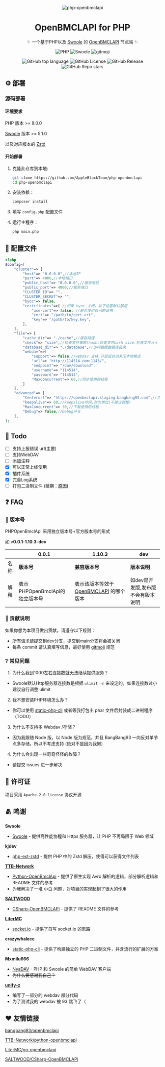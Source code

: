 <div align="center">

![php-openbmclapi](https://socialify.git.ci/AppleBlockTeam/php-openbmclapi/image?description=1&font=Inter&language=1&name=1&owner=1&theme=Auto)

# OpenBMCLAPI for PHP

✨ 一个基于PHP以及 [Swoole](https://www.swoole.com/) 的 [OpenBMCLAPI](https://github.com/bangbang93/openbmclapi) 节点端 ✨

![PHP](https://img.shields.io/badge/PHP-%3E=8.0.0-blue?logo=PHP&style=flat-square)
![Swoole](https://img.shields.io/badge/Swoole-%3E=5.1.0-blue?style=flat-square)
![gitmoji](https://img.shields.io/badge/gitmoji-%20😜%20😍-FFDD67.svg?style=flat-square)


![GitHub top language](https://img.shields.io/github/languages/top/AppleBlockTeam/php-openbmclapi?style=flat-square)
![GitHub License](https://img.shields.io/github/license/AppleBlockTeam/php-openbmclapi?style=flat-square)
![GitHub Release](https://img.shields.io/github/v/release/AppleBlockTeam/php-openbmclapi?style=flat-square)
![GitHub Repo stars](https://img.shields.io/github/stars/AppleBlockTeam/php-openbmclapi?style=flat-square)

</div>

## ⚙️ 部署

### 源码部署

#### 环境要求

  PHP 版本 >= 8.0.0

  [Swoole](https://www.swoole.com/) 版本 >= 5.1.0
  
  以及对应版本的 [Zstd](https://github.com/kjdev/php-ext-zstd)

#### 开始部署

1. 克隆此仓库到本地:

    ```sh
    git clone https://github.com/AppleBlockTeam/php-openbmclapi
    cd php-openbmclapi
    ```

2. 安装依赖：

    ```sh
    composer install
    ```

3. 填写 `config.php` 配置文件

4. 运行主程序：

    ```sh
    php main.php
    ```


## 📃 配置文件

```php
<?php
$config=[
    "cluster"=> [
        "host"=> "0.0.0.0",//本地IP
        "port"=> 4000,//本地端口
        "public_host"=> "0.0.0.0",//服务地址
        "public_port"=> 4000,//服务端口
        "CLUSTER_ID"=> "",
        "CLUSTER_SECRET"=> "",
        "byoc"=> false,
        "certificates"=>[ //如果 byoc 关闭，以下设置默认禁用
            "use-cert"=> false, //是否使用自己的证书
            "cert"=> "/path/to/cert.crt",
            "key"=> "/path/to/key.key",
        ],
    ],
    "file"=> [
        "cache_dir"=> "./cache",//缓存路径
        "check"=> "size",//检查文件策略(hash:检查文件hash size:检查文件大小 exists:检查文件是否存在)
        "database_dir"=> "./database",//访问数据数据库目录
        "webdav"=>[
            "support"=> false,//webdav 支持,开启后自动关闭本地模式
            "url"=> "http://114514.com:1145/",
            "endpoint"=> "/dav/download",
            "username"=> "114514",
            "password"=> "114514",
            "MaxConcurrent"=> 60,//同步使用的线程
        ]
    ],
    "advanced"=> [
        "Centerurl"=> "https://openbmclapi.staging.bangbang93.com",//主控链接(不建议调整)
        "keepalive"=> 60,//keepalive时间,秒为单位(不建议调整)
        "MaxConcurrent"=> 30,//下载使用的线程
        "Debug"=> false,//Debug开关
    ],
];
```

## 📍 Todo
- [ ] 支持上报错误 url(主要)
- [ ] 支持WebDAV
- [ ] 添加注释
- [x] 可以正常上线使用
- [x] 插件系统
- [x] 完善Log系统
- [ ] 打包二进制文件 (延期：[原因](https://github.com/crazywhalecc/static-php-cli/issues/479))

## ❓ FAQ

### 🔖 版本号
PHPOpenBmclApi 采用独立版本号+官方版本号的形式

如:v**0.0.1**-**1.10.3**-**dev**

|  | 0.0.1 | 1.10.3 | dev |
|--|-------|--------|--------|
| 名称 | **版本号** | **兼容版本号** | **版本说明** |
| 解释 | 表示PHPOpenBmclApi的独立版本号 | 表示该版本等效于 [OpenBMCLAPI](https://github.com/bangbang93/openbmclapi) 的哪个版本 | 如dev是开发版,发布版不会有版本说明 |

### 🎉 贡献说明
如果你想为本项目做出贡献，请遵守以下规则：
* 所有请求请提交到dev分支，提交到main分支将会被关闭
* 每条 commit 请认真填写信息，最好使用 [gitmoji](https://gitmoji.dev) 规范

### ❔️ 常见问题
1. 为什么我到1000左右连接数就无法继续提供服务？
* Swoole默认Http服务器连接数是根据 `ulimit -n` 来设定的，如果连接数过小建议自行调整 ulimit

2. 我不想安装PHP环境怎么办？
* 你可以使用 [static-php-cli](https://github.com/crazywhalecc/static-php-cli) 或者等我打包出 phar 文件后封装成二进制程序（TODO）

3. 为什么不支持多 Webdav /存储？
* 因为我跟随 Node 版，以 Node 版为规范，并且 BangBang93 一向反对单节点多存储，所以不考虑支持 (绝对不是因为我懒)

4. 为什么会出现一些奇奇怪怪的故障？
* 请提交 issues 进一步解决

## 📖 许可证
项目采用 `Apache-2.0 license` 协议开源

## 🫂 鸣谢

**Swoole**
- [Swoole](https://www.swoole.com) - 提供高性能协程和 Https 服务器，让 PHP 不再局限于 Web 领域

**kjdev**
- [php-ext-zstd](https://github.com/kjdev/php-ext-zstd) - 提供 PHP 中的 Zstd 解压，使得可以获得文件列表

**[TTB-Network](https://github.com/TTB-Network)**
- [Python-OpenBmclApi](https://github.com/TTB-Network/python-openbmclapi) - 提供了原生实现 Avro 解析的逻辑，部分解析逻辑和 README 文件的参考
- 为我解决了一堆 ~~小白~~ 问题，对项目的实现起到了很大的作用

**[SALTWOOD](https://github.com/SALTWOOD)**
- [CSharp-OpenBMCLAPI](https://github.com/SALTWOOD/CSharp-OpenBMCLAPI) - 提供了 README 文件的参考

**[LiterMC](https://github.com/LiterMC)**
- [socket.io](https://github.com/LiterMC/socket.io) - 提供了自写 socket.io 的思路

**crazywhalecc**
- [static-php-cli](https://github.com/crazywhalecc/static-php-cli) - 提供了构建独立的 PHP 二进制文件，并含流行的扩展的方案

**Mxmilu666**
- [NyaDAV](https://github.com/Mxmilu666/NyaDAV) - PHP 和 Swoole 的简单 WebDAV 客户端
- ~~为什么要感谢我自己？~~

**[unify-z](https://github.com/unify-z)**
- 编写了一部分的 webdav 部分代码
- 为了测试我的 webdav 被 93 踹飞了（

## ❤ 友情链接
[bangbang93/openbmclapi](https://github.com/bangbang93/openbmclapi)

[TTB-Network/python-openbmclapi](https://github.com/TTB-Network/python-openbmclapi)

[LiterMC/go-openbmclapi](https://github.com/LiterMC/go-openbmclapi)

[SALTWOOD/CSharp-OpenBMCLAPI](https://github.com/SALTWOOD/CSharp-OpenBMCLAPI)
